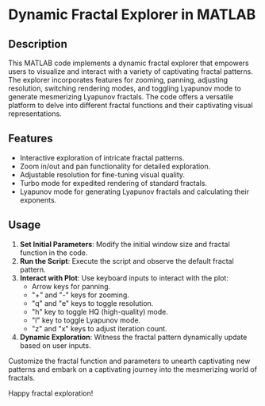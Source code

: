 # Dynamic Fractal Explorer in MATLAB

## Description

This MATLAB code implements a dynamic fractal explorer that empowers users to visualize and interact with a variety of captivating fractal patterns. The explorer incorporates features for zooming, panning, adjusting resolution, switching rendering modes, and toggling Lyapunov mode to generate mesmerizing Lyapunov fractals. The code offers a versatile platform to delve into different fractal functions and their captivating visual representations.

## Features

- Interactive exploration of intricate fractal patterns.
- Zoom in/out and pan functionality for detailed exploration.
- Adjustable resolution for fine-tuning visual quality.
- Turbo mode for expedited rendering of standard fractals.
- Lyapunov mode for generating Lyapunov fractals and calculating their exponents.

## Usage

1. **Set Initial Parameters**: Modify the initial window size and fractal function in the code.
2. **Run the Script**: Execute the script and observe the default fractal pattern.
3. **Interact with Plot**: Use keyboard inputs to interact with the plot:
   - Arrow keys for panning.
   - "+" and "-" keys for zooming.
   - "q" and "e" keys to toggle resolution.
   - "h" key to toggle HQ (high-quality) mode.
   - "l" key to toggle Lyapunov mode.
   - "z" and "x" keys to adjust iteration count.
4. **Dynamic Exploration**: Witness the fractal pattern dynamically update based on user inputs.

Customize the fractal function and parameters to unearth captivating new patterns and embark on a captivating journey into the mesmerizing world of fractals.

Happy fractal exploration!

